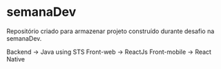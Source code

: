 # semanaDev
Repositório criado para armazenar projeto construído durante desafio na semanaDev.

Backend -> Java using STS
Front-web -> ReactJs
Front-mobile -> React Native
